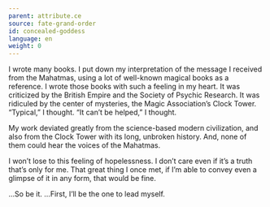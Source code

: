 ```yaml
---
parent: attribute.ce
source: fate-grand-order
id: concealed-goddess
language: en
weight: 0
---
```


I wrote many books.
I put down my interpretation of the message I received from the Mahatmas, using a lot of well-known magical books as a reference. I wrote those books with such a feeling in my heart.
It was criticized by the British Empire and the Society of Psychic Research.
It was ridiculed by the center of mysteries, the Magic Association’s Clock Tower.
“Typical,” I thought.
“It can’t be helped,” I thought.

My work deviated greatly from the science-based modern civilization, and also from the Clock Tower with its long, unbroken history. And, none of them could hear the voices of the Mahatmas.

I won’t lose to this feeling of hopelessness.
I don’t care even if it’s a truth that’s only for me.
That great thing I once met, if I’m able to convey even a glimpse of it in any form, that would be fine.

…So be it.
…First, I’ll be the one to lead myself.
